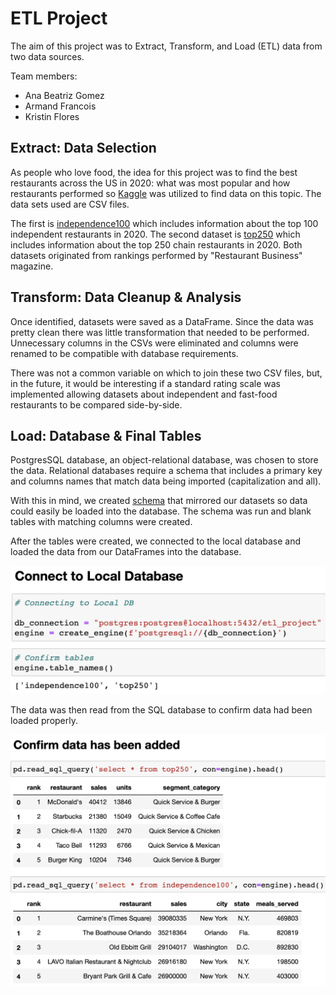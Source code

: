# ETL Project

The aim of this project was to Extract, Transform, and Load (ETL) data from two data sources. 

Team members: 
* Ana Beatriz Gomez
* Armand Francois
* Kristin Flores

## Extract: Data Selection

As people who love food, the idea for this project was to find the best restaurants across the US in 2020: what was most popular and how restaurants performed so [Kaggle](https://www.kaggle.com/) was utilized to find data on this topic. The data sets used are CSV files. 

The first is [independence100](https://www.kaggle.com/michau96/restaurant-business-rankings-2020?select=Independence100.csv) which includes information about the top 100 independent restaurants in 2020. The second dataset is [top250](https://www.kaggle.com/michau96/restaurant-business-rankings-2020?select=Top250.csv) which includes information about the top 250 chain restaurants in 2020. Both datasets originated from rankings performed by "Restaurant Business" magazine.

## Transform: Data Cleanup & Analysis

Once identified, datasets were saved as a DataFrame. Since the data was pretty clean there was little transformation that needed to be performed. Unnecessary columns in the CSVs were eliminated and columns were renamed to be compatible with database requirements. 

There was not a common variable on which to join these two CSV files, but, in the future, it would be interesting if a standard rating scale was implemented allowing datasets about independent and fast-food restaurants to be compared side-by-side.

## Load: Database & Final Tables

PostgresSQL database, an object-relational database, was chosen to store the data. Relational databases require a schema that includes a primary key and columns names that match data being imported (capitalization and all). 

With this in mind, we created [schema](https://github.com/axfrancois123/ETL_project/blob/main/etl_project_schema.sql) that mirrored our datasets so data could easily be loaded into the database. The schema was run and blank tables with matching columns were created. 

After the tables were created, we connected to the local database and loaded the data from our DataFrames into the database. 

![db_connect](https://github.com/axfrancois123/ETL_project/blob/main/Resources/db_connect.png)

The data was then read from the SQL database to confirm data had been loaded properly. 

![final_tables](https://github.com/axfrancois123/ETL_project/blob/main/Resources/final_tables.png)
